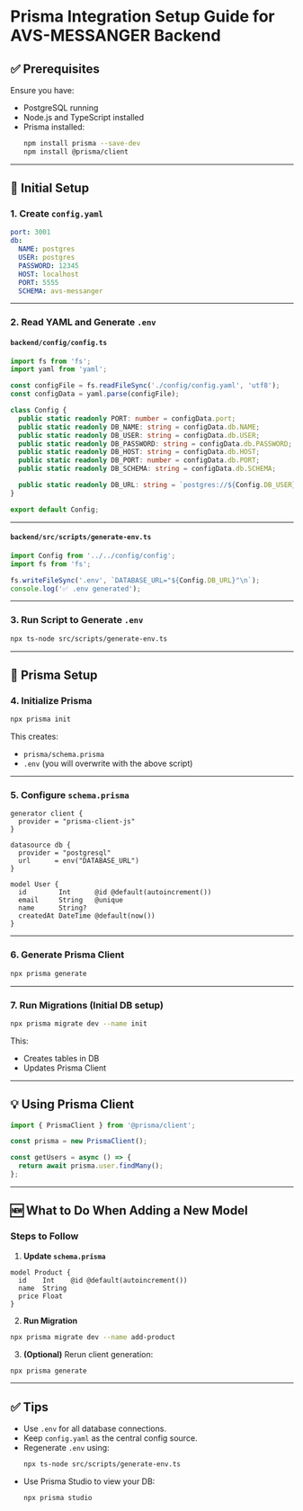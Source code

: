 
# Prisma Integration Setup Guide for AVS-MESSANGER Backend

## ✅ Prerequisites

Ensure you have:
- PostgreSQL running
- Node.js and TypeScript installed
- Prisma installed:
  ```bash
  npm install prisma --save-dev
  npm install @prisma/client
  ```

---

## 🚀 Initial Setup

### 1. Create `config.yaml`

```yaml
port: 3001
db:
  NAME: postgres
  USER: postgres
  PASSWORD: 12345
  HOST: localhost
  PORT: 5555
  SCHEMA: avs-messanger
```

---

### 2. Read YAML and Generate `.env`

#### `backend/config/config.ts`

```ts
import fs from 'fs';
import yaml from 'yaml';

const configFile = fs.readFileSync('./config/config.yaml', 'utf8');
const configData = yaml.parse(configFile);

class Config {
  public static readonly PORT: number = configData.port;
  public static readonly DB_NAME: string = configData.db.NAME;
  public static readonly DB_USER: string = configData.db.USER;
  public static readonly DB_PASSWORD: string = configData.db.PASSWORD;
  public static readonly DB_HOST: string = configData.db.HOST;
  public static readonly DB_PORT: number = configData.db.PORT;
  public static readonly DB_SCHEMA: string = configData.db.SCHEMA;

  public static readonly DB_URL: string = `postgres://${Config.DB_USER}:${Config.DB_PASSWORD}@${Config.DB_HOST}:${Config.DB_PORT}/${Config.DB_NAME}?schema=${Config.DB_SCHEMA}`;
}

export default Config;
```

---

#### `backend/src/scripts/generate-env.ts`

```ts
import Config from '../../config/config';
import fs from 'fs';

fs.writeFileSync('.env', `DATABASE_URL="${Config.DB_URL}"\n`);
console.log('✅ .env generated');
```

---

### 3. Run Script to Generate `.env`

```bash
npx ts-node src/scripts/generate-env.ts
```

---

## 🔧 Prisma Setup

### 4. Initialize Prisma

```bash
npx prisma init
```

This creates:
- `prisma/schema.prisma`
- `.env` (you will overwrite with the above script)

---

### 5. Configure `schema.prisma`

```prisma
generator client {
  provider = "prisma-client-js"
}

datasource db {
  provider = "postgresql"
  url      = env("DATABASE_URL")
}

model User {
  id        Int      @id @default(autoincrement())
  email     String   @unique
  name      String?
  createdAt DateTime @default(now())
}
```

---

### 6. Generate Prisma Client

```bash
npx prisma generate
```

---

### 7. Run Migrations (Initial DB setup)

```bash
npx prisma migrate dev --name init
```

This:
- Creates tables in DB
- Updates Prisma Client

---

## 💡 Using Prisma Client

```ts
import { PrismaClient } from '@prisma/client';

const prisma = new PrismaClient();

const getUsers = async () => {
  return await prisma.user.findMany();
};
```

---

## 🆕 What to Do When Adding a New Model

### Steps to Follow

1. **Update `schema.prisma`**

```prisma
model Product {
  id    Int    @id @default(autoincrement())
  name  String
  price Float
}
```

2. **Run Migration**

```bash
npx prisma migrate dev --name add-product
```

3. **(Optional)** Rerun client generation:

```bash
npx prisma generate
```

---

## ✅ Tips

- Use `.env` for all database connections.
- Keep `config.yaml` as the central config source.
- Regenerate `.env` using:
  ```bash
  npx ts-node src/scripts/generate-env.ts
  ```
- Use Prisma Studio to view your DB:
  ```bash
  npx prisma studio
  ```
